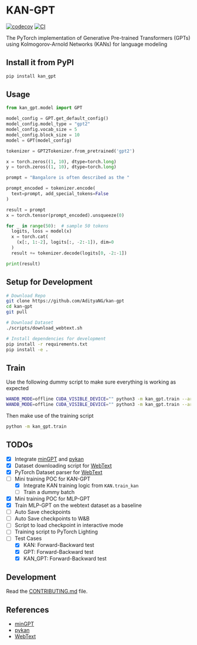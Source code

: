 # KAN-GPT

[![codecov](https://codecov.io/gh/AdityaNG/kan-gpt/branch/main/graph/badge.svg?token=kan-gpt_token_here)](https://codecov.io/gh/AdityaNG/kan-gpt)
[![CI](https://github.com/AdityaNG/kan-gpt/actions/workflows/main.yml/badge.svg)](https://github.com/AdityaNG/kan-gpt/actions/workflows/main.yml)

The PyTorch implementation of Generative Pre-trained Transformers (GPTs) using Kolmogorov-Arnold Networks (KANs) for language modeling

## Install it from PyPI

```bash
pip install kan_gpt
```

## Usage

```py
from kan_gpt.model import GPT

model_config = GPT.get_default_config()
model_config.model_type = "gpt2"
model_config.vocab_size = 5
model_config.block_size = 10
model = GPT(model_config)

tokenizer = GPT2Tokenizer.from_pretrained('gpt2')

x = torch.zeros((1, 10), dtype=torch.long)
y = torch.zeros((1, 10), dtype=torch.long)

prompt = "Bangalore is often described as the "

prompt_encoded = tokenizer.encode(
  text=prompt, add_special_tokens=False
)

result = prompt
x = torch.tensor(prompt_encoded).unsqueeze(0)

for _ in range(50):  # sample 50 tokens
  logits, loss = model(x)
  x = torch.cat(
    (x[:, 1:-2], logits[:, -2:-1]), dim=0
  )
  result += tokenizer.decode(logits[0, -2:-1])

print(result)
```

## Setup for Development

```bash
# Download Repo
git clone https://github.com/AdityaNG/kan-gpt
cd kan-gpt
git pull

# Download Dataset
./scripts/download_webtext.sh

# Install dependencies for development
pip install -r requirements.txt
pip install -e .
```

## Train

Use the following dummy script to make sure everything is working as expected
```bash
WANDB_MODE=offline CUDA_VISIBLE_DEVICE="" python3 -m kan_gpt.train --architecture MLP --batch_size 1 --dummy_dataset --device cpu
WANDB_MODE=offline CUDA_VISIBLE_DEVICE="" python3 -m kan_gpt.train --architecture KAN --batch_size 1 --dummy_dataset --device cpu
```

Then make use of the training script
```bash
python -m kan_gpt.train
```

## TODOs

- [x] Integrate [minGPT](https://github.com/karpathy/minGPT) and [pykan](https://github.com/KindXiaoming/pykan)
- [x] Dataset downloading script for [WebText](https://github.com/openai/gpt-2-output-dataset)
- [x] PyTorch Dataset parser for [WebText](https://github.com/openai/gpt-2-output-dataset)
- [ ] Mini training POC for KAN-GPT
  - [x] Integrate KAN training logic from `KAN.train_kan`
  - [ ] Train a dummy batch
- [x] Mini training POC for MLP-GPT
- [x] Train MLP-GPT on the webtext dataset as a baseline
- [ ] Auto Save checkpoints
- [ ] Auto Save checkpoints to W&B
- [ ] Script to load checkpoint in interactive mode
- [ ] Training script to PyTorch Lighting
- [ ] Test Cases
  - [x] KAN: Forward-Backward test
  - [x] GPT: Forward-Backward test
  - [x] KAN_GPT: Forward-Backward test

## Development

Read the [CONTRIBUTING.md](CONTRIBUTING.md) file.

## References

- [minGPT](https://github.com/karpathy/minGPT)
- [pykan](https://github.com/KindXiaoming/pykan)
- [WebText](https://github.com/openai/gpt-2-output-dataset)
